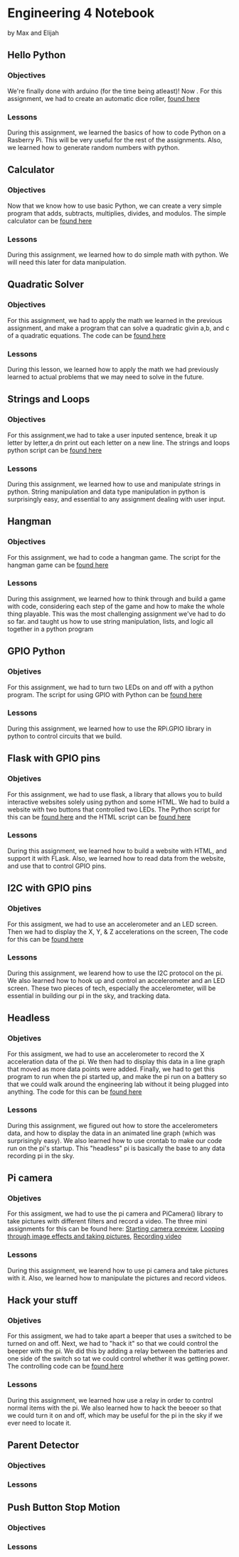 # Engineering 4 Notebook
by Max and Elijah

## Hello Python
### Objectives
We're finally done with arduino (for the time being atleast)! Now . For this assignment, we had to create an automatic dice roller, [found here](https://github.com/etolton49/Engineering_4_Notebook/blob/master/Python/Dice_roll.py)
### Lessons
During this assignment, we learned the basics of how to code Python on a Rasberry Pi. This will be very useful for the rest of the assignments. Also, we learned how to generate random numbers with python.

## Calculator
### Objectives
Now that we know how to use basic Python, we can create a very simple program that adds, subtracts, multiplies, divides, and modulos. The simple calculator can be [found here](https://github.com/etolton49/Engineering_4_Notebook/blob/master/Python/Calculator.py)
### Lessons
During this assignment, we learned how to do simple math with python. We will need this later for data manipulation.

## Quadratic Solver
### Objectives
For this assignment, we had to apply the math we learned in the previous assignment, and make a program that can solve a quadratic givin a,b, and c of a quadratic equations. The code can be [found here](https://github.com/etolton49/Engineering_4_Notebook/blob/master/Python/Quadratic_solver.py)
### Lessons
During this lesson, we learned how to apply the math we had previously learned to actual problems that we may need to solve in the future.

## Strings and Loops 
### Objectives
For this assignment,we had to take a user inputed sentence, break it up letter by letter,a dn print out each letter on a new line. The strings and loops python script can be [found here](https://github.com/etolton49/Engineering_4_Notebook/blob/master/Python/Words_and_Strings.py)
### Lessons
During this assignment, we learned how to use and manipulate strings in python. String manipulation and data type manipulation in python is surprisingly easy, and essential to any assignment dealing with user input.

## Hangman
### Objectives
For this assignment, we had to code a hangman game. The script for the hangman game can be [found here](https://github.com/etolton49/Engineering_4_Notebook/blob/master/Python/Hangman.py)
### Lessons
During this assignment, we learned how to think through and build a game with code, considering each step of the game and how to make the whole thing playable. This was the most challenging assignment we've had to do so far. and taught us how to use string manipulation, lists, and logic all together in a python program

## GPIO Python
### Objetives
For this assignment, we had to turn two LEDs on and off with a python program. The script for using GPIO with Python can be [found here](https://github.com/etolton49/Engineering_4_Notebook/blob/master/Python/Led_Test.py)
### Lessons
During this assignment, we learned how to use the RPi.GPIO library in python to control circuits that we build.

## Flask with GPIO pins
### Objetives
For this assignment, we had to use flask, a library that allows you to build interactive websites solely using python and some HTML. We had to build a website with two buttons that controlled two LEDs. The Python script for this can be [found here](https://github.com/etolton49/Engineering_4_Notebook/blob/master/Python/Flask/flask_gpio/app.py) and the HTML script can be [found here](https://github.com/etolton49/Engineering_4_Notebook/blob/master/Python/Flask/flask_gpio/templates/index.html)
### Lessons
During this assignment, we learned how to build a website with HTML, and support it with FLask. Also, we learned how to read data from the website, and use that to control GPIO pins.

## I2C with GPIO pins
### Objetives
For this assigment, we had to use an accelerometer and an LED screen. Then we had to display the X, Y, & Z accelerations on the screen, The code for this can be [found here](https://github.com/etolton49/Engineering_4_Notebook/blob/master/Python/I2C.py)
### Lessons
During this assignment, we learend how to use the I2C protocol on the pi. We also learned how to hook up and control an accelerometer and an LED screen. These two pieces of tech, especially the accelerometer, will be essential in building our pi in the sky, and tracking data.

## Headless
### Objetives
For this assigment, we had to use an accelerometer to record the X acceleration data of the pi. We then had to display this data in a line graph that moved as more data points were added. Finally, we had to get this program to run when the pi started up, and make the pi run on a battery so that we could walk around the engineering lab without it being plugged into anything. The code for this can be [found here](https://github.com/etolton49/Engineering_4_Notebook/blob/master/Python/Headless.py)
### Lessons
During this assignment, we figured out how to store the accelerometers data, and how to display the data in an animated line graph (which was surprisingly easy). We also learned how to use crontab to make our code run on the pi's startup. This "headless" pi is basically the base to any data recording pi in the sky.

## Pi camera
### Objetives
For this assigment, we had to use the pi camera and PiCamera() library to take pictures with different filters and record a video. The three mini assignments for this can be found here: [Starting camera preview](https://github.com/etolton49/Engineering_4_Notebook/blob/master/Python/camera_test01.py), [Looping through image effects and taking pictures](https://github.com/etolton49/Engineering_4_Notebook/blob/master/Python/camera_test02.py), [Recording video](https://github.com/etolton49/Engineering_4_Notebook/blob/master/Python/camera_test03.py)
### Lessons
During this assignment, we learend how to use pi camera and take pictures with it. Also, we learned how to manipulate the pictures and record videos.

## Hack your stuff
### Objetives
For this assigment, we had to take apart a beeper that uses a switched to be turned on and off. Next, we had to "hack it" so that we could control the beeper with the pi. We did this by adding a relay between the batteries and one side of the switch so tat we could control whether it was getting power. The controlling code can be [found here](https://github.com/etolton49/Engineering_4_Notebook/blob/master/Python/beeper.py)
### Lessons
During this assignment, we learned how use a relay in order to control normal items with the pi. We also learned how to hack the beeoer so that we could turn it on and off, which may be useful for the pi in the sky if we ever need to locate it.
## Parent Detector
### Objectives
### Lessons
## Push Button Stop Motion
### Objectives
### Lessons
